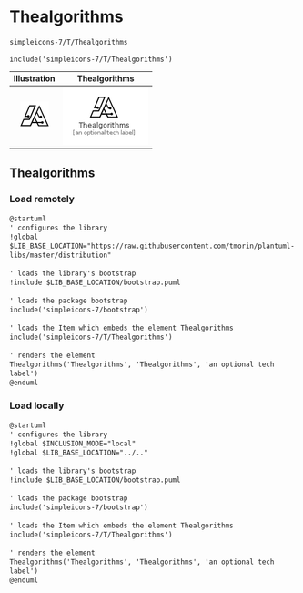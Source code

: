 # Thealgorithms


```text
simpleicons-7/T/Thealgorithms
```

```text
include('simpleicons-7/T/Thealgorithms')
```



| Illustration | Thealgorithms |
| :---: | :---: |
| ![illustration for Illustration](../../simpleicons-7/T/Thealgorithms.png) | ![illustration for Thealgorithms](../../simpleicons-7/T/Thealgorithms.Local.png) |




## Thealgorithms

### Load remotely
```plantuml
@startuml
' configures the library
!global $LIB_BASE_LOCATION="https://raw.githubusercontent.com/tmorin/plantuml-libs/master/distribution"

' loads the library's bootstrap
!include $LIB_BASE_LOCATION/bootstrap.puml

' loads the package bootstrap
include('simpleicons-7/bootstrap')

' loads the Item which embeds the element Thealgorithms
include('simpleicons-7/T/Thealgorithms')

' renders the element
Thealgorithms('Thealgorithms', 'Thealgorithms', 'an optional tech label')
@enduml
```

### Load locally
```plantuml
@startuml
' configures the library
!global $INCLUSION_MODE="local"
!global $LIB_BASE_LOCATION="../.."

' loads the library's bootstrap
!include $LIB_BASE_LOCATION/bootstrap.puml

' loads the package bootstrap
include('simpleicons-7/bootstrap')

' loads the Item which embeds the element Thealgorithms
include('simpleicons-7/T/Thealgorithms')

' renders the element
Thealgorithms('Thealgorithms', 'Thealgorithms', 'an optional tech label')
@enduml
```

